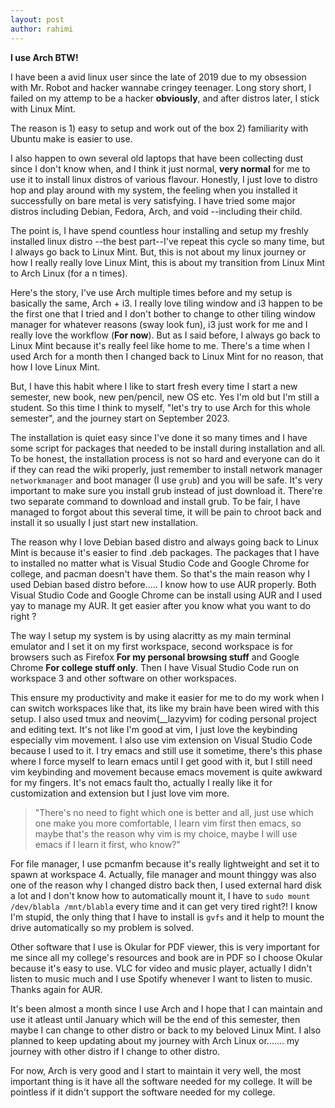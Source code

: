 ```yaml
---
layout: post
author: rahimi
---
```


**I use Arch BTW!**

I have been a avid linux user since the late of 2019 due to my obsession with Mr. Robot and hacker wannabe cringey teenager. Long story short, I failed on my attemp to be a hacker **obviously**, and after distros later, I stick with Linux Mint.

The reason is 1) easy to setup and work out of the box 2) familiarity with Ubuntu make is easier to use.

I also happen to own several old laptops that have been collecting dust since I don't know when, and I think it just normal, **very normal** for me to use it to install linux distros of various flavour. Honestly, I just love to distro hop and play around with my system, the feeling when you installed it successfully on bare metal is very satisfying. I have tried some major distros including Debian, Fedora, Arch, and void --including their child.

The point is, I have spend countless hour installing and setup my freshly installed linux distro --the best part--I've repeat this cycle so many time, but I always go back to Linux Mint. But, this is not about my linux journey or how I really really love Linux Mint, this is about my transition from Linux Mint to Arch Linux (for a n times).

Here's the story, I've use Arch multiple times before and my setup is basically the same, Arch + i3. I really love tiling window and i3 happen to be the first one that I tried and I don't bother to change to other tiling window manager for whatever reasons (sway look fun), i3 just work for me and I really love the workflow (__For now__). But as I said before, I always go back to Linux Mint because it's really feel like home to me. There's a time when I used Arch for a month then I changed back to Linux Mint for no reason, that how I love Linux Mint.

But, I have this habit where I like to start fresh every time I start a new semester, new book, new pen/pencil, new OS etc. Yes I'm old but I'm still a student. So this time I think to myself, "let's try to use Arch for this whole semester", and the journey start on September 2023. 

The installation is quiet easy since I've done it so many times and I have some script for packages that needed to be install during installation and all. To be honest, the installation process is not so hard and everyone can do it if they can read the wiki properly, just remember to install network manager `networkmanager` and boot manager (I use `grub`) and you will be safe. It's very important to make sure you install grub instead of just download it. There're two separate command to download and install grub. To be fair, I have managed to forgot about this several time, it will be pain to chroot back and install it so usually I just start new installation.

The reason why I love Debian based distro and always going back to Linux Mint is because it's easier to find .deb packages. The packages that I have to installed no matter what is Visual Studio Code and Google Chrome for college, and pacman doesn't have them. So that's the main reason why I used Debian based distro before..... I know how to use AUR properly. Both Visual Studio Code and Google Chrome can be install using AUR and I used yay to manage my AUR. It get easier after you know what you want to do right ? 

The way I setup my system is by using alacritty as my main terminal emulator and I set it on my first workspace, second workspace is for browsers such as Firefox __For my personal browsing stuff__ and Google Chrome __For college stuff only__. Then I have Visual Studio Code run on workspace 3 and other software on other workspaces. 

This ensure my productivity and make it easier for me to do my work when I can switch workspaces like that, its like my brain have been wired with this setup. I also used tmux and neovim(__lazyvim) for coding personal project and editing text. It's not like I'm good at vim, I just love the keybinding especially vim movement. I also use vim extension on Visual Studio Code because I used to it. I try emacs and still use it sometime, there's this phase where I force myself to learn emacs until I get good with it, but I still need vim keybinding and movement because emacs movement is quite awkward for my fingers. It's not emacs fault tho, actually I really like it for customization and extension but I just love vim more. 

> "There's no need to fight which one is better and all, just use which one make you more comfortable, I learn vim first then emacs, so maybe that's the reason why vim is my choice, maybe I will use emacs if I learn it first, who know?"

For file manager, I use pcmanfm because it's really lightweight and set it to spawn at workspace 4. Actually, file manager and mount thinggy was also one of the reason why I changed distro back then, I used external hard disk a lot and I don't know how to automatically mount it, I have to `sudo mount /dev/blabla /mnt/blabla` every time and it can get very tired right?! I know I'm stupid, the only thing that I have to install is `gvfs` and it help to mount the drive automatically so my problem is solved.

Other software that I use is Okular for PDF viewer, this is very important for me since all my college's resources and book are in PDF so I choose Okular because it's easy to use. VLC for video and music player, actually I didn't listen to music much and I use Spotify whenever I want to listen to music. Thanks again for AUR. 

It's been almost a month since I use Arch and I hope that I can maintain and use it atleast until January which will be the end of this semester, then maybe I can change to other distro or back to my beloved Linux Mint. I also planned to keep updating about my journey with Arch Linux or....... my journey with other distro if I change to other distro.

For now, Arch is very good and I start to maintain it very well, the most important thing is it have all the software needed for my college. It will be pointless if it didn't support the software needed for my college.